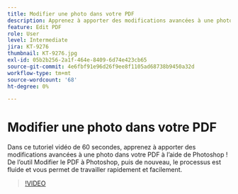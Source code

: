 ```yaml
---
title: Modifier une photo dans votre PDF
description: Apprenez à apporter des modifications avancées à une photo dans votre PDF à l’aide de Photoshop
feature: Edit PDF
role: User
level: Intermediate
jira: KT-9276
thumbnail: KT-9276.jpg
exl-id: 05b2b256-2a1f-464e-8409-6d74e423cb65
source-git-commit: 4e6fbf91e96d26f9ee8f1105ad68738b9450a32d
workflow-type: tm+mt
source-wordcount: '68'
ht-degree: 0%

---
```


# Modifier une photo dans votre PDF

Dans ce tutoriel vidéo de 60 secondes, apprenez à apporter des modifications avancées à une photo dans votre PDF à l’aide de Photoshop ! De l’outil Modifier le PDF à Photoshop, puis de nouveau, le processus est fluide et vous permet de travailler rapidement et facilement.

>[!VIDEO](https://video.tv.adobe.com/v/338276?quality=12&learn=on&hidetitle=true)
